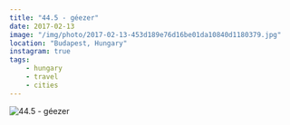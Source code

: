 ```yaml
---
title: "44.5 - géezer"
date: 2017-02-13
image: "/img/photo/2017-02-13-453d189e76d16be01da10840d1180379.jpg"
location: "Budapest, Hungary"
instagram: true
tags:
    - hungary
    - travel
    - cities
---
```


![44.5 - géezer](/img/photo/2017-02-13-453d189e76d16be01da10840d1180379.jpg)
